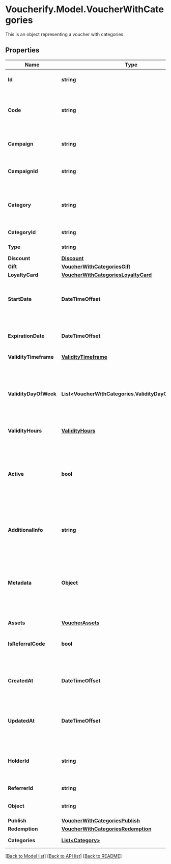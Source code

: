 # Voucherify.Model.VoucherWithCategories
This is an object representing a voucher with categories.

## Properties

Name | Type | Description | Notes
------------ | ------------- | ------------- | -------------
**Id** | **string** | Assigned by the Voucherify API, identifies the voucher. | [optional] 
**Code** | **string** | A code that identifies a voucher. Pattern can use all letters of the English alphabet, Arabic numerals, and special characters. | [optional] 
**Campaign** | **string** | A unique campaign name, identifies the voucher&#39;s parent campaign. | [optional] 
**CampaignId** | **string** | Assigned by the Voucherify API, identifies the voucher&#39;s parent campaign. | [optional] 
**Category** | **string** | Tag defining the category that this voucher belongs to. Useful when listing vouchers using the List Vouchers endpoint. | [optional] 
**CategoryId** | **string** | Unique category ID assigned by Voucherify. | [optional] 
**Type** | **string** | Defines the type of the voucher.  | [optional] 
**Discount** | [**Discount**](Discount.md) |  | [optional] 
**Gift** | [**VoucherWithCategoriesGift**](VoucherWithCategoriesGift.md) |  | [optional] 
**LoyaltyCard** | [**VoucherWithCategoriesLoyaltyCard**](VoucherWithCategoriesLoyaltyCard.md) |  | [optional] 
**StartDate** | **DateTimeOffset** | Activation timestamp defines when the code starts to be active in ISO 8601 format. Voucher is *inactive before* this date.  | [optional] 
**ExpirationDate** | **DateTimeOffset** | Expiration timestamp defines when the code expires in ISO 8601 format.  Voucher is *inactive after* this date. | [optional] 
**ValidityTimeframe** | [**ValidityTimeframe**](ValidityTimeframe.md) |  | [optional] 
**ValidityDayOfWeek** | **List&lt;VoucherWithCategories.ValidityDayOfWeekEnum&gt;** | Integer array corresponding to the particular days of the week in which the voucher is valid.  - &#x60;0&#x60; Sunday - &#x60;1&#x60; Monday - &#x60;2&#x60; Tuesday - &#x60;3&#x60; Wednesday - &#x60;4&#x60; Thursday - &#x60;5&#x60; Friday - &#x60;6&#x60; Saturday | [optional] 
**ValidityHours** | [**ValidityHours**](ValidityHours.md) |  | [optional] 
**Active** | **bool** | A flag to toggle the voucher on or off. You can disable a voucher even though it&#39;s within the active period defined by the &#x60;start_date&#x60; and &#x60;expiration_date&#x60;.    - &#x60;true&#x60; indicates an *active* voucher - &#x60;false&#x60; indicates an *inactive* voucher | [optional] 
**AdditionalInfo** | **string** | An optional field to keep any extra textual information about the code such as a code description and details. | [optional] 
**Metadata** | **Object** | The metadata object stores all custom attributes assigned to the code. A set of key/value pairs that you can attach to a voucher object. It can be useful for storing additional information about the voucher in a structured format. | [optional] 
**Assets** | [**VoucherAssets**](VoucherAssets.md) |  | [optional] 
**IsReferralCode** | **bool** | Flag indicating whether this voucher is a referral code; &#x60;true&#x60; for campaign type &#x60;REFERRAL_PROGRAM&#x60;. | [optional] 
**CreatedAt** | **DateTimeOffset** | Timestamp representing the date and time when the voucher was created. The value is shown in the ISO 8601 format. | [optional] 
**UpdatedAt** | **DateTimeOffset** | Timestamp representing the date and time when the voucher was last updated in ISO 8601 format. | [optional] 
**HolderId** | **string** | Unique customer identifier of the redeemable holder. It equals to the customer ID assigned by Voucherify. | [optional] 
**ReferrerId** | **string** | Unique identifier of the referring person. | [optional] 
**Object** | **string** | The type of the object represented by JSON. Default is &#x60;voucher&#x60;. | [optional] [default to "voucher"]
**Publish** | [**VoucherWithCategoriesPublish**](VoucherWithCategoriesPublish.md) |  | [optional] 
**Redemption** | [**VoucherWithCategoriesRedemption**](VoucherWithCategoriesRedemption.md) |  | [optional] 
**Categories** | [**List&lt;Category&gt;**](Category.md) | Contains details about the category. | [optional] 

[[Back to Model list]](../../README.md#documentation-for-models) [[Back to API list]](../../README.md#documentation-for-api-endpoints) [[Back to README]](../../README.md)

